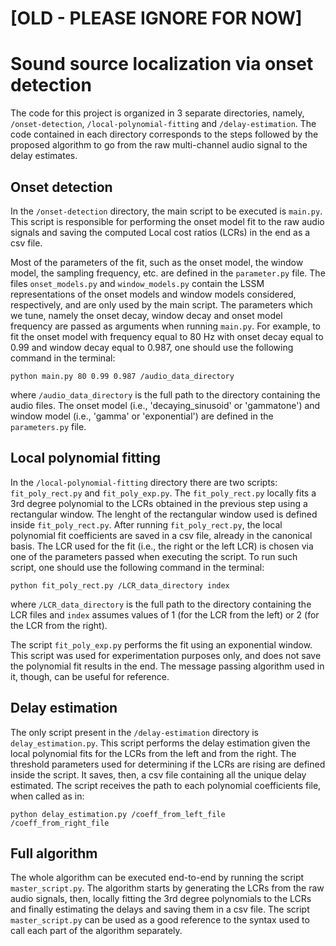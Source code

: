# [OLD - PLEASE IGNORE FOR NOW]

# Sound source localization via onset detection

The code for this project is organized in 3 separate directories, namely, `/onset-detection`, `/local-polynomial-fitting` and `/delay-estimation`. The code contained in each directory corresponds to the steps followed by the proposed algorithm to go from the raw multi-channel audio signal to the delay estimates.

## Onset detection
In the `/onset-detection` directory, the main script to be executed is `main.py`. This script is responsible for performing the onset model fit to the raw audio signals and saving the computed Local cost ratios (LCRs) in the end as a csv file. 

Most of the parameters of the fit, such as the onset model, the window model, the sampling frequency, etc. are defined in the `parameter.py` file. The files  `onset_models.py` and `window_models.py` contain the LSSM representations of the onset models and window models considered, respectively, and are only used by the main script. The parameters which we tune, namely the onset decay, window decay and onset model frequency are passed as arguments when running `main.py`. For example, to fit the onset model with frequency equal to 80 Hz with onset decay equal to 0.99 and window decay equal to 0.987, one should use the following command in the terminal:

`python main.py 80 0.99 0.987 /audio_data_directory`
 
 where `/audio_data_directory` is the full path to the directory containing the audio files. The onset model (i.e., 'decaying_sinusoid' or 'gammatone') and window model (i.e., 'gamma' or 'exponential') are defined in the `parameters.py` file.

## Local polynomial fitting
In the `/local-polynomial-fitting` directory there are two scripts: `fit_poly_rect.py` and `fit_poly_exp.py`. The `fit_poly_rect.py` locally fits a 3rd degree polynomial to the LCRs obtained in the previous step using a rectangular window. The lenght of the rectangular window used is defined inside `fit_poly_rect.py`. After running `fit_poly_rect.py`, the local polynomial fit coefficients are saved in a csv file, already in the canonical basis. The LCR used for the fit (i.e., the right or the left LCR) is chosen via one of the parameters passed when executing the script. To run such script, one should use the following command in the terminal: 

`python fit_poly_rect.py /LCR_data_directory index`
  
 where `/LCR_data_directory` is the full path to the directory containing the LCR files and `index` assumes values of 1 (for the LCR from the left) or 2 (for the LCR from the right).
 
 The script `fit_poly_exp.py` performs the fit using an exponential window. This script was used for experimentation purposes only, and does not save the polynomial fit results in the end. The message passing algorithm used in it, though, can be useful for reference.
 
 ## Delay estimation
 The only script present in the `/delay-estimation` directory is `delay_estimation.py`. This script performs the delay estimation given the local polynomial fits for the LCRs from the left and from the right. The threshold parameters used for determining if the LCRs are rising are defined inside the script. It saves, then, a csv file containing all the unique delay estimated. The script receives the path to each polynomial coefficients file, when called as in: 
 
 `python delay_estimation.py /coeff_from_left_file /coeff_from_right_file `
 
 ## Full algorithm
 The whole algorithm can be executed end-to-end by running the script `master_script.py`. The algorithm starts by generating the LCRs from the raw audio signals, then, locally fitting the 3rd degree polynomials to the LCRs and finally estimating the delays and saving them in a csv file. The script `master_script.py` can be used as a good reference to the syntax used to call each part of the algorithm separately.
 
 
